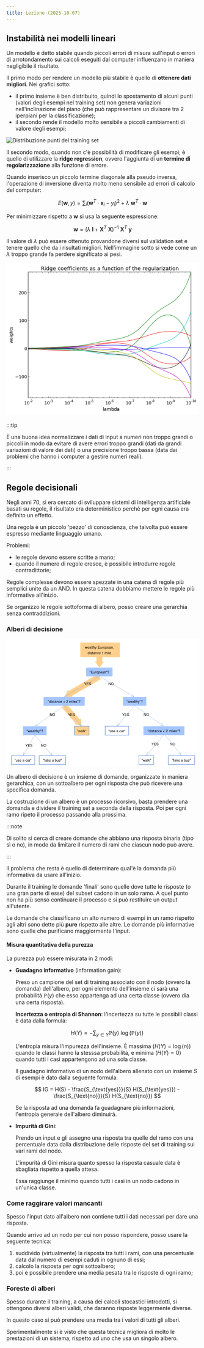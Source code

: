 ```yaml
---
title: Lezione (2025-10-07)
---
```


## Instabilità nei modelli lineari

Un modello è detto stabile quando piccoli errori di misura sull'input o errori
di arrotondamento sui calcoli eseguiti dal computer influenzano in maniera
negligibile il risultato.

Il primo modo per rendere un modello più stabile è quello di **ottenere dati
migliori**. Nei grafici sotto:

- il primo insieme è ben distribuito, quindi lo spostamento di alcuni punti
  (valori degli esempi nel training set) non genera variazioni nell'inclinazione
  del piano (che può rappresentare un divisore tra 2 iperpiani per la
  classificazione);
- il secondo rende il modello molto sensibile a piccoli cambiamenti di valore
  degli esempi;

![Distribuzione punti del training set](../../../../../images/introduzione-al-machine-learning/stabilità-training-set.png)

Il secondo modo, quando non c'è possibilità di modificare gli esempi, è quello
di utilizzare la **ridge regression**, ovvero l'aggiunta di un **termine di
regolarizzazione** alla funzione di errore.

Quando inserisco un piccolo termine diagonale alla pseudo inversa, l'operazione
di inversione diventa molto meno sensibile ad errori di calcolo del computer:

$$
E(\mathbf{w}, y) = \sum_i (\mathbf{w}^T \cdot \mathbf{x}_i - y_i)^2 + \lambda\ \mathbf{w}^T \cdot \mathbf{w}
$$

Per minimizzare rispetto a $\mathbf{w}$ si usa la seguente espressione:

$$
\mathbf{w} = (\lambda\ \mathbf{I} + \mathbf{X}^T\ \mathbf{X})^{-1}\ \mathbf{X}^{T}\ \mathbf{y}
$$

Il valore di $\lambda$ può essere ottenuto provandone diversi sul validation set
e tenere quello che da i risultati migliori. Nell'immagine sotto si vede come un
$\lambda$ troppo grande fa perdere significato ai pesi.

![Valore pesi a seconda di $\lambda$](../../../../../images/introduzione-al-machine-learning/valore-pesi-con-ridge-coefficient.png)

:::tip

È una buona idea normalizzare i dati di input a numeri non troppo grandi o
piccoli in modo da evitare di avere errori troppo grandi (dati da grandi
variazioni di valore dei dati) o una precisione troppo bassa (data dai problemi
che hanno i computer a gestire numeri reali).

:::

## Regole decisionali

Negli anni 70, si era cercato di sviluppare sistemi di intelligenza artificiale
basati su regole, il risultato era deterministico perchè per ogni causa era
definito un effetto.

Una regola è un piccolo 'pezzo' di conoscienza, che talvolta può essere espresso
mediante linguaggio umano.

Problemi:

- le regole devono essere scritte a mano;
- quando il numero di regole cresce, è possibile introdurre regole
  contradittorie;

Regole complesse devono essere spezzate in una catena di regole più semplici
unite da un AND. In questa catena dobbiamo mettere le regole più informative
all'inizio.

Se organizzo le regole sottoforma di albero, posso creare una gerarchia senza
contraddizioni.

### Alberi di decisione

![Esempio di albero di decisione per 2 domande](../../../../../images/introduzione-al-machine-learning/albero-di-decisione.png)

Un albero di decisione è un insieme di domande, organizzate in maniera
gerarchica, con un sottoalbero per ogni risposta che può ricevere una specifica
domanda.

La costruzione di un albero è un processo ricorsivo, basta prendere una domanda
e dividere il training set a seconda della risposta. Poi per ogni ramo ripeto il
processo passando alla prossima.

:::note

Di solito si cerca di creare domande che abbiano una risposta binaria (tipo sì o
no), in modo da limitare il numero di rami che ciascun nodo può avere.

:::

Il problema che resta è quello di determinare qual'è la domanda più informativa
da usare all'inizio.

Durante il training le domande 'finali' sono quelle dove tutte le risposte (o
una gran parte di esse) del subset cadono in un solo ramo. A quel punto non ha
più senso continuare il processo e si può restituire un output all'utente.

Le domande che classificano un alto numero di esempi in un ramo rispetto agli
altri sono dette più **pure** rispetto alle altre. Le domande più informative
sono quelle che purificano maggiormente l'input.

#### Misura quantitativa della purezza

La purezza può essere misurata in 2 modi:

- **Guadagno informativo** (information gain):

  Preso un campione del set di training associato con il nodo (ovvero la
  domanda) dell'albero, per ogni elemento dell'insieme ci sarà una probabilità
  $\mathbb{P}(y)$ che esso appartenga ad una certa classe (ovvero dia una certa
  risposta).

  **Incertezza o entropia di Shannon**: l'incertezza su tutte le possibili
  classi è data dalla formula:

  $$
  H(Y) = - \sum_{y \in Y} \mathbb{P}(y)\ \log(\mathbb{P}(y))
  $$

  L'entropia misura l'impurezza dell'insieme. È massima ($H(Y) = \log(n)$)
  quando le classi hanno la stesssa probabilità, e minima ($H(Y) = 0$) quando
  tutti i casi appartengono ad una sola classe.

  Il guadagno informativo di un nodo dell'albero allenato con un insieme $S$ di
  esempi è dato dalla seguente formula:

  $$
  IG = H(S) - \frac{S_{\text{yes}}}{S} H(S_{\text{yes}}) - \frac{S_{\text{no}}}{S} H(S_{\text{no}})
  $$

  Se la risposta ad una domanda fa guadagnare più informazioni, l'entropia
  generale dell'albero diminuirà.

- **Impurità di Gini**:

  Prendo un input e gli assegno una risposta tra quelle del ramo con una
  percentuale data dalla distribuzione delle risposte del set di training sui
  vari rami del nodo.

  L'impurità di Gini misura quanto spesso la risposta casuale data è sbagliata
  rispetto a quella attesa.

  Essa raggiunge il minimo quando tutti i casi in un nodo cadono in un'unica
  classe.

### Come raggirare valori mancanti

Spesso l'input dato all'albero non contiene tutti i dati necessari per dare una
risposta.

Quando arrivo ad un nodo per cui non posso rispondere, posso usare la seguente
tecnica:

1. suddivido (virtualmente) la risposta tra tutti i rami, con una percentuale
   data dal numero di esempi caduti in ognuno di essi;
2. calcolo la risposta per ogni sottoalbero;
3. poi è possibile prendere una media pesata tra le risposte di ogni ramo;

### Foreste di alberi

Spesso durante il training, a causa dei calcoli stocastici introdotti, si
ottengono diversi alberi validi, che daranno risposte leggermente diverse.

In questo caso si può prendere una media tra i valori di tutti gli alberi.

Sperimentalmente si è visto che questa tecnica migliora di molto le prestazioni
di un sistema, rispetto ad uno che usa un singolo albero.
